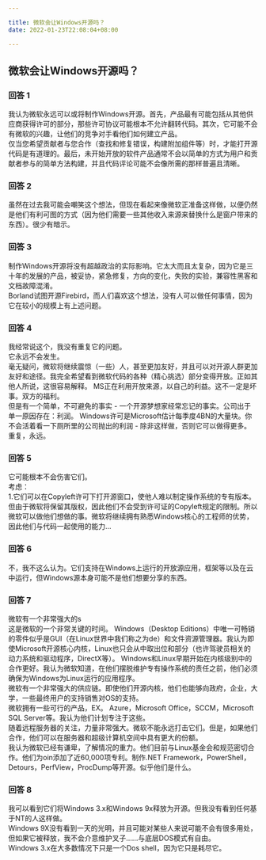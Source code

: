 ```yaml
---

title: 微软会让Windows开源吗？
date: 2022-01-23T22:08:04+08:00

---
```





## 微软会让Windows开源吗？  
### 回答 1
我认为微软永远可以或将制作Windows开源。首先，产品最有可能包括从其他供应商获得许可的部分，那些许可协议可能根本不允许翻转代码。其次，它可能不会有微软的兴趣，让他们的竞争对手看他们如何建立产品。  
仅当您希望贡献者与您合作（查找和修复错误，构建附加组件等）时，才能打开源代码是有道理的。最后，未开始开放的软件产品通常不会以简单的方式为用户和贡献者参与的简单方法构建，并且代码评论可能不会像所需的那样普遍且清晰。  
### 回答 2
虽然在过去我可能会嘲笑这个想法，但现在看起来像微软正准备这样做，以便仍然是他们有利可图的方式（因为他们需要一些其他收入来源来替换什么是窗户带来的东西）。很少有暗示。  
### 回答 3
制作Windows开源将没有超越政治的实际影响。它太大而且太复杂，因为它是三十年的发展的产品，被妥协，紧急修复，方向的变化，失败的实验，兼容性黑客和文档故障混淆。  
Borland试图开源Firebird，而人们喜欢这个想法，没有人可以做任何事情，因为它在较小的规模上有上述问题。  
### 回答 4
我经常说这个，我没有重复它的问题。  
它永远不会发生。  
毫无疑问，微软将继续震惊（一些）人，甚至更加友好，并且可以对开源人群更加友好和途径。我完全希望看到微软代码的各种（精心挑选）部分变得开放。正如其他人所说，这很容易解释。 MS正在利用开放来源，以自己的利益。这不一定是坏事。双方的福利。  
但是有一个简单，不可避免的事实 - 一个开源梦想家经常忘记的事实。公司出于单一原因存在：利润。 Windows许可是Microsoft估计每季度4BN的大量块。你不会活着看一下厕所里的公司抛出的利润 - 除非这样做，否则它可以做得更多。  
重复，永远。  
### 回答 5
它可能根本不会伤害它们。  
考虑：  
1.它们可以在Copyleft许可下打开源窗口，使他人难以制定操作系统的专有版本。但由于微软将保留其版权，因此他们不会受到许可证的Copyleft规定的限制。所以微软可以做他们想做的事。微软将继续拥有熟悉Windows核心的工程师的优势，因此他们与代码一起使用的能力...  
### 回答 6
不，我不这么认为。它们支持在Windows上运行的开放源应用，框架等以及在云中运行，但Windows源本身可能不是他们想要分享的东西。  
### 回答 7
微软有一个非常强大的s  
这是微软的一个非常关键的时间。 Windows（Desktop Editions）中唯一可畅销的零件似乎是GUI（在Linux世界中我们称之为de）和文件资源管理器。我认为即使Microsoft开源核心内核，Linux也只会从中取出位和部分（也许驾驶员相关的动力系统和驱动程序，DirectX等）。 Windows和Linux早期开始在内核级别中的合作更好。我认为微软知道，在他们摆脱维护专有操作系统的责任之前，他们必须确保为Windows为Linux运行的应用程序。  
微软有一个非常强大的供应链。即使他们开源内核，他们也能够向政府，企业，大学，一些最终用户的支持销售对OS的支持。  
微软拥有一些可行的产品，EX。 Azure，Microsoft Office，SCCM，Microsoft SQL Server等。我认为他们计划专注于这些。  
随着远程服务器的关注，力量非常强大。微软不能永远打击它们。但是，如果他们合作，他们可以在服务器和超级计算机空间中具有更大的份额。  
我认为微软已经有谦卑，了解情况的重力。他们目前与Linux基金会和规范密切合作。他们为oin添加了近60,000项专利。制作.NET Framework，PowerShell，Detours，PerfView，ProcDump等开源。似乎他们是什么。  
### 回答 8
我可以看到它们将Windows 3.x和Windows 9x释放为开源。但我没有看到任何基于NT的人这样做。  
Windows 9X没有看到一天的光明，并且可能对某些人来说可能不会有很多用处，但如果它被释放，我不会介意维护叉子......与底层DOS模式有自由。  
Windows 3.x在大多数情况下只是一个Dos shell，因为它只是耗尽它。  
